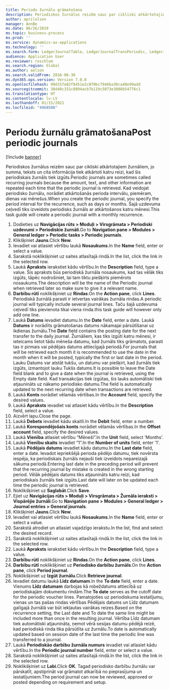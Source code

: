 ```yaml
---
title: Periodu žurnālu grāmatošana
description: Periodiskos žurnālus reizēm sauc par cikliski atkārtotajiem žurnāliem, jo summa, teksts un cita informācija tiek atkārtoti katru reizi, kad šis periodiskais žurnāls tiek izgūts.
author: aprilolson
manager: AnnBe
ms.date: 06/26/2019
ms.topic: business-process
ms.prod: ''
ms.service: dynamics-ax-applications
ms.technology: ''
ms.search.form: LedgerJournalTable, LedgerJournalTransPeriodic, LedgerJournalTransDaily
audience: Application User
ms.reviewer: roschlom
ms.search.region: Global
ms.author: aolson
ms.search.validFrom: 2016-06-30
ms.dyn365.ops.version: Version 7.0.0
ms.openlocfilehash: 99d157e82f8451e2c8f0bc7946ba30ca48e99add
ms.sourcegitcommit: 38d40c331c8894acb7b119c5073e3088b54776c1
ms.translationtype: HT
ms.contentlocale: lv-LV
ms.lasthandoff: 01/15/2021
ms.locfileid: "4968508"
---
```

# <a name="post-periodic-journals"></a><span data-ttu-id="7cd66-103">Periodu žurnālu grāmatošana</span><span class="sxs-lookup"><span data-stu-id="7cd66-103">Post periodic journals</span></span>

[!include [banner](../../includes/banner.md)]

<span data-ttu-id="7cd66-104">Periodiskos žurnālus reizēm sauc par cikliski atkārtotajiem žurnāliem, jo summa, teksts un cita informācija tiek atkārtoti katru reizi, kad šis periodiskais žurnāls tiek izgūts.</span><span class="sxs-lookup"><span data-stu-id="7cd66-104">Periodic journals are sometimes called recurring journals because the amount, text, and other information are repeated each time that the periodic journal is retrieved.</span></span> <span data-ttu-id="7cd66-105">Kad veidojat periodisko žurnālu, norādiet atkārtošanās perioda intervālu, piemēram, dienas vai mēnešus.</span><span class="sxs-lookup"><span data-stu-id="7cd66-105">When you create the periodic journal, you specify the period interval for the recurrence, such as days or months.</span></span> <span data-ttu-id="7cd66-106">Šajā uzdevuma ceļvedī tiks izveidots periodisks žurnāls ar atkārtošanos katru mēnesi.</span><span class="sxs-lookup"><span data-stu-id="7cd66-106">This task guide will create a periodic journal with a monthly recurrence.</span></span>

1. <span data-ttu-id="7cd66-107">Dodieties uz **Navigācijas rūts > Moduļi > Virsgrāmata > Periodiski uzdevumi > Periodiskie žurnāli**.</span><span class="sxs-lookup"><span data-stu-id="7cd66-107">Go to **Navigation pane > Modules > General ledger > Periodic tasks > Periodic journals**.</span></span>
2. <span data-ttu-id="7cd66-108">Klikšķiniet **Jauns**.</span><span class="sxs-lookup"><span data-stu-id="7cd66-108">Click **New**.</span></span>
3. <span data-ttu-id="7cd66-109">Ievadiet vai atlasiet vērtību laukā **Nosaukums**.</span><span class="sxs-lookup"><span data-stu-id="7cd66-109">In the **Name** field, enter or select a value.</span></span>
4. <span data-ttu-id="7cd66-110">Sarakstā noklikšķiniet uz saites atlasītajā rindā.</span><span class="sxs-lookup"><span data-stu-id="7cd66-110">In the list, click the link in the selected row.</span></span>
5. <span data-ttu-id="7cd66-111">Laukā **Apraksts** ierakstiet kādu vērtību.</span><span class="sxs-lookup"><span data-stu-id="7cd66-111">In the **Description** field, type a value.</span></span> <span data-ttu-id="7cd66-112">Šis apraksts būs periodiskā žurnāla nosaukums, kad tas vēlāk tiks izgūts, tāpēc nodrošiniet, lai tam tiktu piešķirts piemērots nosaukums.</span><span class="sxs-lookup"><span data-stu-id="7cd66-112">The description will be the name of the Periodic journal when retrieved later so make sure to give it a relevant name.</span></span>
6. <span data-ttu-id="7cd66-113">**Darbību rūtī** noklikšķiniet uz **Rindas**.</span><span class="sxs-lookup"><span data-stu-id="7cd66-113">On the **Action pane**, click **Lines**.</span></span> <span data-ttu-id="7cd66-114">Periodiskā žurnālā parasti ir ietvertas vairākas žurnāla rindas.</span><span class="sxs-lookup"><span data-stu-id="7cd66-114">A periodic journal will typically include several journal lines.</span></span> <span data-ttu-id="7cd66-115">Taču šajā uzdevuma ceļvedī tiks pievienota tikai viena rinda.</span><span class="sxs-lookup"><span data-stu-id="7cd66-115">this task guide will however only add one line.</span></span>
7. <span data-ttu-id="7cd66-116">Laukā **Datums** ievadiet datumu.</span><span class="sxs-lookup"><span data-stu-id="7cd66-116">In the **Date** field, enter a date.</span></span> <span data-ttu-id="7cd66-117">Laukā **Datums** ir norādīts grāmatošanas datums nākamajai pārsūtīšanai uz ikdienas žurnālu.</span><span class="sxs-lookup"><span data-stu-id="7cd66-117">The **Date** field contains the posting date for the next transfer to the daily journal.</span></span> <span data-ttu-id="7cd66-118">Žurnāliem, kas tiks izgūti katru mēnesi, ir ieteicams lietot tādu mēneša datumu, kad žurnāls tiks grāmatots, parasti tas ir pirmais vai pēdējais datums attiecīgajā periodā.</span><span class="sxs-lookup"><span data-stu-id="7cd66-118">For journals that will be retrieved each month it is recommended to use the date in the month when it will be posted, typically the first or last date in the period.</span></span> <span data-ttu-id="7cd66-119">Lauku Datums var atstāt tukšu, un datumu var piešķirt, kad žurnāls tiek izgūts, izmantojot lauku Tukšs datums.</span><span class="sxs-lookup"><span data-stu-id="7cd66-119">It is possible to leave the Date field blank and to give a date when the journal is retrieved, using the Empty date field.</span></span> <span data-ttu-id="7cd66-120">Kad transakcijas tiek izgūtas, šis lauks automātiski tiek atjaunināts uz nākamo periodisko datumu.</span><span class="sxs-lookup"><span data-stu-id="7cd66-120">The field is automatically updated to the next recurring date when transactions are retrieved.</span></span> 
8. <span data-ttu-id="7cd66-121">Laukā **Konts** norādiet vēlamās vērtības.</span><span class="sxs-lookup"><span data-stu-id="7cd66-121">In the **Account** field, specify the desired values.</span></span>
9. <span data-ttu-id="7cd66-122">Laukā **Apraksts** ievadiet vai atlasiet kādu vērtību.</span><span class="sxs-lookup"><span data-stu-id="7cd66-122">In the **Description** field, select a value.</span></span>
10. <span data-ttu-id="7cd66-123">Aizvērt lapu.</span><span class="sxs-lookup"><span data-stu-id="7cd66-123">Close the page.</span></span>
11. <span data-ttu-id="7cd66-124">Laukā **Debets** ievadiet kādu skaitli.</span><span class="sxs-lookup"><span data-stu-id="7cd66-124">In the **Debit** field, enter a number.</span></span>
12. <span data-ttu-id="7cd66-125">Laukā **Korespondējošais konts** norādiet vēlamās vērtības.</span><span class="sxs-lookup"><span data-stu-id="7cd66-125">In the **Offset account** field, specify the desired values.</span></span>
13. <span data-ttu-id="7cd66-126">Laukā **Vienība** atlasiet vērtību “Mēneši”.</span><span class="sxs-lookup"><span data-stu-id="7cd66-126">In the **Unit** field, select 'Months'.</span></span>
14. <span data-ttu-id="7cd66-127">Laukā **Vienību skaits** ievadiet “1”.</span><span class="sxs-lookup"><span data-stu-id="7cd66-127">In the **Number of units** field, enter '1'.</span></span>
15. <span data-ttu-id="7cd66-128">Laukā **Pēdējais datums** ievadiet kādu datumu.</span><span class="sxs-lookup"><span data-stu-id="7cd66-128">In the **Last date** field, enter a date.</span></span> <span data-ttu-id="7cd66-129">Ievadot iepriekšējā perioda pēdējo datumu, tiek novērsta iespēja, ka periodiskais žurnāls nejauši tiek izveidots nepareizajā sākuma periodā.</span><span class="sxs-lookup"><span data-stu-id="7cd66-129">Entering last date in the preceding period will prevent that the recurring journal by mistake is created in the wrong starting period.</span></span> <span data-ttu-id="7cd66-130">Vēlāk pēdējais datums tiks atjaunināts katru reizi, kad periodiskais žurnāls tiek izgūts.</span><span class="sxs-lookup"><span data-stu-id="7cd66-130">Last date will later on be updated each time the periodic journal is retrieved.</span></span> 
16. <span data-ttu-id="7cd66-131">Noklikšķiniet uz **Saglabāt**.</span><span class="sxs-lookup"><span data-stu-id="7cd66-131">Click **Save**.</span></span>
17. <span data-ttu-id="7cd66-132">Ejiet uz **Navigācijas rūts > Moduļi > Virsgrāmata > Žurnāla ieraksti > Vispārējie žurnāli**.</span><span class="sxs-lookup"><span data-stu-id="7cd66-132">Go to **Navigation pane > Modules > General ledger > Journal entries > General journals**.</span></span>
18. <span data-ttu-id="7cd66-133">Klikšķiniet **Jauns**.</span><span class="sxs-lookup"><span data-stu-id="7cd66-133">Click **New**.</span></span>
19. <span data-ttu-id="7cd66-134">Ievadiet vai atlasiet vērtību laukā **Nosaukums**.</span><span class="sxs-lookup"><span data-stu-id="7cd66-134">In the **Name** field, enter or select a value.</span></span>
20. <span data-ttu-id="7cd66-135">Sarakstā atrodiet un atlasiet vajadzīgo ierakstu.</span><span class="sxs-lookup"><span data-stu-id="7cd66-135">In the list, find and select the desired record.</span></span>
21. <span data-ttu-id="7cd66-136">Sarakstā noklikšķiniet uz saites atlasītajā rindā.</span><span class="sxs-lookup"><span data-stu-id="7cd66-136">In the list, click the link in the selected row.</span></span>
22. <span data-ttu-id="7cd66-137">Laukā **Apraksts** ierakstiet kādu vērtību.</span><span class="sxs-lookup"><span data-stu-id="7cd66-137">In the **Description** field, type a value.</span></span>
23. <span data-ttu-id="7cd66-138">**Darbību rūtī** noklikšķiniet uz **Rindas**.</span><span class="sxs-lookup"><span data-stu-id="7cd66-138">On the **Action pane**, click **Lines**.</span></span>
24. <span data-ttu-id="7cd66-139">**Darbību rūtī** noklikšķiniet uz **Periodisko darbību žurnāls**.</span><span class="sxs-lookup"><span data-stu-id="7cd66-139">On the **Action pane**, click **Period journal**.</span></span>
25. <span data-ttu-id="7cd66-140">Noklikšķiniet uz **Izgūt žurnālu**.</span><span class="sxs-lookup"><span data-stu-id="7cd66-140">Click **Retrieve journal**.</span></span>
26. <span data-ttu-id="7cd66-141">Ievadiet datumu laukā **Līdz datumam**.</span><span class="sxs-lookup"><span data-stu-id="7cd66-141">In the **To date** field, enter a date.</span></span> <span data-ttu-id="7cd66-142">Vienums **Līdz datumam** darbojas kā robeždatums attiecībā uz periodiskajām dokumentu rindām.</span><span class="sxs-lookup"><span data-stu-id="7cd66-142">The **To date** serves as the cutoff date for the periodic voucher lines.</span></span> <span data-ttu-id="7cd66-143">Pamatojoties uz periodiskuma iestatījumu, vienas un tas pašas rindas vērtības Pēdējais datums un Līdz datumam galīgajā žurnālā var būt iekļautas vairākas reizes.</span><span class="sxs-lookup"><span data-stu-id="7cd66-143">Based on the recurrence setting, the Last date and To date the same line might be included more than once in the resulting journal.</span></span> <span data-ttu-id="7cd66-144">Vērtība Līdz datumam tiek automātiski atjaunināta, ņemot vērā sesijas datumu pēdējā reizē, kad periodiskā rinda tika pārsūtīta uz žurnālu.</span><span class="sxs-lookup"><span data-stu-id="7cd66-144">To date is automatically updated based on  session date of the last time the periodic line was transferred to a journal.</span></span> 
27. <span data-ttu-id="7cd66-145">Laukā **Periodiskāo darbību žurnāla numurs** ievadiet vai atlasiet kādu vērtību.</span><span class="sxs-lookup"><span data-stu-id="7cd66-145">In the **Periodic journal number** field, enter or select a value.</span></span>
28. <span data-ttu-id="7cd66-146">Sarakstā noklikšķiniet uz saites atlasītajā rindā.</span><span class="sxs-lookup"><span data-stu-id="7cd66-146">In the list, click the link in the selected row.</span></span>
29. <span data-ttu-id="7cd66-147">Noklikšķiniet uz **Labi**.</span><span class="sxs-lookup"><span data-stu-id="7cd66-147">Click **OK**.</span></span> <span data-ttu-id="7cd66-148">Tagad periodisko darbību žurnālu var pārskatīt, apstiprināt vai grāmatot atkarībā no pieprasījuma un iestatījumiem.</span><span class="sxs-lookup"><span data-stu-id="7cd66-148">The period journal can now be reviewed, approved or posted depending on requirement and setup.</span></span>   

